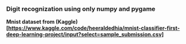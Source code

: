 ### Digit recognization using only numpy and pygame 
**Mnist dataset from (Kaggle)[https://www.kaggle.com/code/heeraldedhia/mnist-classifier-first-deep-learning-project/input?select=sample_submission.csv]**
